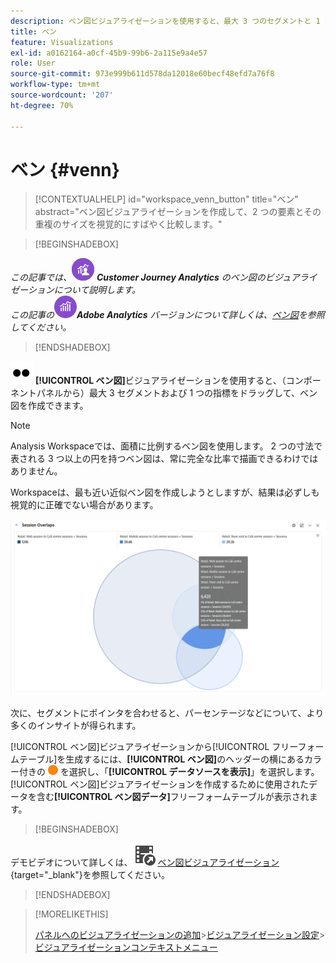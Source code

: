 ```yaml
---
description: ベン図ビジュアライゼーションを使用すると、最大 3 つのセグメントと 1 つの指標をドラッグして、ベン図を作成できます。
title: ベン
feature: Visualizations
exl-id: a0162164-a0cf-45b9-99b6-2a115e9a4e57
role: User
source-git-commit: 973e999b611d578da12018e60becf48efd7a76f8
workflow-type: tm+mt
source-wordcount: '207'
ht-degree: 70%

---
```


# ベン {#venn}

<!-- markdownlint-disable MD034 -->

>[!CONTEXTUALHELP]
>id="workspace_venn_button"
>title="ベン"
>abstract="ベン図ビジュアライゼーションを作成して、2 つの要素とその重複のサイズを視覚的にすばやく比較します。"

<!-- markdownlint-enable MD034 -->


>[!BEGINSHADEBOX]

_この記事では、_![CustomerJourneyAnalytics](/help/assets/icons/CustomerJourneyAnalytics.svg) _&#x200B;**Customer Journey Analytics** のベン図のビジュアライゼーションについて説明します。_<br/>_この記事の_![AdobeAnalytics](/help/assets/icons/AdobeAnalytics.svg) _&#x200B;**Adobe Analytics** バージョンについて詳しくは、[ベン図](https://experienceleague.adobe.com/ja/docs/analytics/analyze/analysis-workspace/visualizations/venn)を参照してください。_

>[!ENDSHADEBOX]


![タイプ](/help/assets/icons/TwoDots.svg) **[!UICONTROL ベン図]**&#x200B;ビジュアライゼーションを使用すると、（コンポーネントパネルから）最大 3 セグメントおよび 1 つの指標をドラッグして、ベン図を作成できます。

>[!NOTE]
>
>Analysis Workspaceでは、面積に比例するベン図を使用します。 2 つの寸法で表される 3 つ以上の円を持つベン図は、常に完全な比率で描画できるわけではありません。
> 
>Workspaceは、最も近い近似ベン図を作成しようとしますが、結果は必ずしも視覚的に正確でない場合があります。

![3 つのセグメントを含むベン図ビジュアライゼーション。](assets/venn.png)

次に、セグメントにポインタを合わせると、パーセンテージなどについて、より多くのインサイトが得られます。

[!UICONTROL ベン図]ビジュアライゼーションから[!UICONTROL フリーフォームテーブル]を生成するには、**[!UICONTROL ベン図]**&#x200B;のヘッダーの横にあるカラー付きの ![StatusOrange](/help/assets/icons/StatusOrange.svg) を選択し、「**[!UICONTROL データソースを表示]**」を選択します。[!UICONTROL ベン図]ビジュアライゼーションを作成するために使用されたデータを含む&#x200B;**[!UICONTROL ベン図データ]**&#x200B;フリーフォームテーブルが表示されます。

<!--
To normalize the Venn diagram (take the size out of it), go select ![Setting](/help/assets/icons/Setting.svg) and select **[!UICONTROL Normalization]**.

![Visualization Settings option for Visualization type: Venn diagram.](assets/normalization.png)

-->


>[!BEGINSHADEBOX]

デモビデオについて詳しくは、![VideoCheckedOut](/help/assets/icons/VideoCheckedOut.svg) [ベン図ビジュアライゼーション](https://video.tv.adobe.com/v/3417461/?quality=12&learn=on&captions=jpn){target="_blank"}を参照してください。

>[!ENDSHADEBOX]


>[!MORELIKETHIS]
>
>[パネルへのビジュアライゼーションの追加](/help/analysis-workspace/visualizations/freeform-analysis-visualizations.md#add-visualizations-to-a-panel)
>&#x200B;>[ビジュアライゼーション設定](/help/analysis-workspace/visualizations/freeform-analysis-visualizations.md#settings)
>&#x200B;>[ビジュアライゼーションコンテキストメニュー](/help/analysis-workspace/visualizations/freeform-analysis-visualizations.md#context-menu)
>

